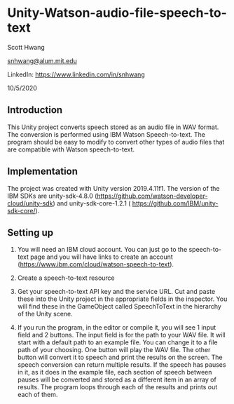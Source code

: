 # Unity-Watson-audio-file-speech-to-text



Scott Hwang

snhwang@alum.mit.edu

LinkedIn: https://www.linkedin.com/in/snhwang

10/5/2020



## Introduction

This Unity project converts speech stored as an audio file in WAV format. The conversion is performed using IBM Watson Speech-to-text. The program should be easy to modify to convert other types of audio files that are compatible with Watson speech-to-text.



## Implementation

The project was created with Unity version 2019.4.11f1. The version of the IBM SDKs are unity-sdk-4.8.0 (https://github.com/watson-developer-cloud/unity-sdk) and unity-sdk-core-1.2.1 ( https://github.com/IBM/unity-sdk-core/).



## Setting up

1) You will need an IBM cloud account. You can just go to the speech-to-text page and you will have links to create an account (https://www.ibm.com/cloud/watson-speech-to-text).



2) Create a speech-to-text resource



3) Get your speech-to-text API key and the service URL. Cut and paste these into the Unity project in the appropriate fields in the inspector. You will find these in the GameObject called SpeechToText in the hierarchy of the Unity scene.



4) If you run the program, in the editor or compile it, you will see 1 input field and 2 buttons. The input field is for the path to your WAV file. It will start with a default path to an example file. You can change it to a file path of your choosing. One button will play the WAV file. The other button will convert it to speech and print the results on the screen. The speech conversion can return multiple results. If the speech has pauses in it, as it does in the example file, each section of speech between pauses will be converted and stored as a different item in an array of results. The program loops through each of the results and prints out each of them.

